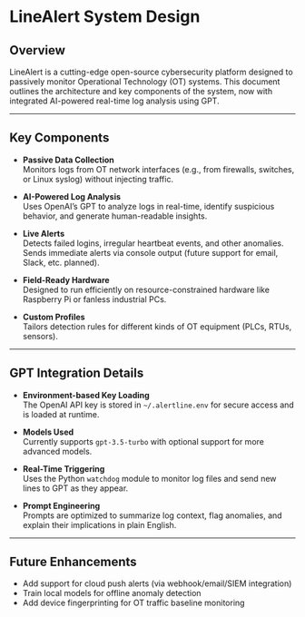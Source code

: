 # LineAlert System Design

## Overview

LineAlert is a cutting-edge open-source cybersecurity platform designed to passively monitor Operational Technology (OT) systems. This document outlines the architecture and key components of the system, now with integrated AI-powered real-time log analysis using GPT.

---

## Key Components

- **Passive Data Collection**  
  Monitors logs from OT network interfaces (e.g., from firewalls, switches, or Linux syslog) without injecting traffic.

- **AI-Powered Log Analysis**  
  Uses OpenAI’s GPT to analyze logs in real-time, identify suspicious behavior, and generate human-readable insights.

- **Live Alerts**  
  Detects failed logins, irregular heartbeat events, and other anomalies. Sends immediate alerts via console output (future support for email, Slack, etc. planned).

- **Field-Ready Hardware**  
  Designed to run efficiently on resource-constrained hardware like Raspberry Pi or fanless industrial PCs.

- **Custom Profiles**  
  Tailors detection rules for different kinds of OT equipment (PLCs, RTUs, sensors).

---

## GPT Integration Details

- **Environment-based Key Loading**  
  The OpenAI API key is stored in `~/.alertline.env` for secure access and is loaded at runtime.

- **Models Used**  
  Currently supports `gpt-3.5-turbo` with optional support for more advanced models.

- **Real-Time Triggering**  
  Uses the Python `watchdog` module to monitor log files and send new lines to GPT as they appear.

- **Prompt Engineering**  
  Prompts are optimized to summarize log context, flag anomalies, and explain their implications in plain English.

---

## Future Enhancements

- Add support for cloud push alerts (via webhook/email/SIEM integration)
- Train local models for offline anomaly detection
- Add device fingerprinting for OT traffic baseline monitoring
